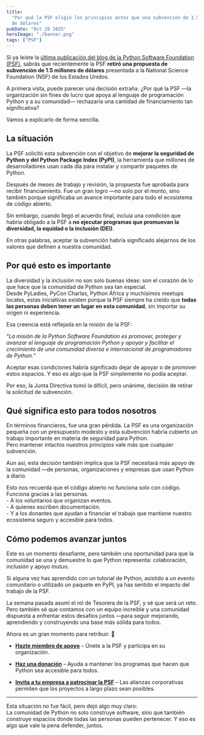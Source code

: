 ```yaml
---
title:
  "Por qué la PSF eligió los principios antes que una subvención de 1.5 millones
  de dólares"
pubDate: "Oct 28 2025"
heroImage: "./banner.png"
tags: ["PSF"]
---
```


Si ya leíste la
[última publicación del blog de la Python Software Foundation (PSF)](https://pyfound.blogspot.com/2025/10/NSF-funding-statement.html),
sabrás que recientemente la PSF **retiró una propuesta de subvención de 1.5
millones de dólares** presentada a la National Science Foundation (NSF) de los
Estados Unidos.

A primera vista, puede parecer una decisión extraña. ¿Por qué la PSF —la
organización sin fines de lucro que apoya al lenguaje de programación Python y a
su comunidad— rechazaría una cantidad de financiamiento tan significativa?

Vamos a explicarlo de forma sencilla.

## **La situación**

La PSF solicitó esta subvención con el objetivo de **mejorar la seguridad de
Python y del Python Package Index (PyPI)**, la herramienta que millones de
desarrolladores usan cada día para instalar y compartir paquetes de Python.

Después de meses de trabajo y revisión, la propuesta fue aprobada para recibir
financiamiento. Fue un gran logro —no solo por el monto, sino también porque
significaba un avance importante para todo el ecosistema de código abierto.

Sin embargo, cuando llegó el acuerdo final, incluía una condición que habría
obligado a la PSF a **no ejecutar programas que promuevan la diversidad, la
equidad o la inclusión (DEI)**.

En otras palabras, aceptar la subvención habría significado alejarnos de los
valores que definen a nuestra comunidad.

## **Por qué esto es importante**

La diversidad y la inclusión no son solo buenas ideas: son el corazón de lo que
hace que la comunidad de Python sea tan especial.  
Desde PyLadies, PyCon Charlas, Python África y muchísimos meetups locales, estas
iniciativas existen porque la PSF siempre ha creído que **todas las personas
deben tener un lugar en esta comunidad**, sin importar su origen ni experiencia.

Esa creencia está reflejada en la misión de la PSF:

“_La misión de la Python Software Foundation es promover, proteger y avanzar el
lenguaje de programación Python y apoyar y facilitar el crecimiento de una
comunidad diversa e internacional de programadores de Python._”

Aceptar esas condiciones habría significado dejar de apoyar o de promover estos
espacios. Y eso es algo que la PSF simplemente no podía aceptar.

Por eso, la Junta Directiva tomó la difícil, pero unánime, decisión de retirar
la solicitud de subvención.

## **Qué significa esto para todos nosotros**

En términos financieros, fue una gran pérdida. La PSF es una organización
pequeña con un presupuesto modesto y esta subvención habría cubierto un trabajo
importante en materia de seguridad para Python.  
 Pero mantener intactos nuestros principios vale más que cualquier subvención.

Aun así, esta decisión también implica que la PSF necesitará más apoyo de la
comunidad —de personas, organizaciones y empresas que usan Python a diario.

Esto nos recuerda que el código abierto no funciona solo con código. Funciona
gracias a las personas.  
\- A los voluntarios que organizan eventos.  
\- A quienes escriben documentación.  
\- Y a los donantes que ayudan a financiar el trabajo que mantiene nuestro
ecosistema seguro y accesible para todos.

## **Cómo podemos avanzar juntos**

Este es un momento desafiante, pero también una oportunidad para que la
comunidad se una y demuestre lo que Python representa: colaboración, inclusión y
apoyo mutuo.

Si alguna vez has aprendido con un tutorial de Python, asistido a un evento
comunitario o utilizado un paquete en PyPI, ya has sentido el impacto del
trabajo de la PSF.

La semana pasada asumí el rol de Tesorera de la PSF, y sé que será un reto. Pero
también sé que contamos con un equipo increíble y una comunidad dispuesta a
enfrentar estos desafíos juntos —para seguir mejorando, aprendiendo y
construyendo una base más sólida para todos.

Ahora es un gran momento para retribuir. 💙

- [**Hazte miembro de apoyo**](https://www.python.org/psf/membership/) – Únete a
  la PSF y participa en su organización.

- [**Haz una donación**](https://psfmember.org/civicrm/contribute/transact?reset=1&id=2)
  – Ayuda a mantener los programas que hacen que Python sea accesible para
  todos.

- [**Invita a tu empresa a patrocinar la PSF**](https://www.python.org/psf/sponsorship/)
  – Las alianzas corporativas permiten que los proyectos a largo plazo sean
  posibles.

---

Esta situación no fue fácil, pero dejó algo muy claro:  
La comunidad de Python no solo construye software, sino que también construye
espacios donde todas las personas pueden pertenecer. Y eso es algo que vale la
pena defender, juntos.

